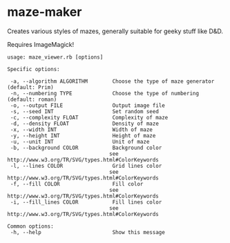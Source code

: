 maze-maker
==========


Creates various styles of mazes, generally suitable for geeky stuff like D&D.

Requires ImageMagick!

    usage: maze_viewer.rb [options]

    Specific options:
    
     -a, --algorithm ALGORITHM        Choose the type of maze generator (default: Prim)
     -n, --numbering TYPE             Choose the type of numbering (default: roman)
     -o, --output FILE                Output image file
     -s, --seed INT                   Set random seed
     -c, --complexity FLOAT           Complexity of maze
     -d, --density FLOAT              Density of maze
     -x, --width INT                  Width of maze
     -y, --height INT                 Height of maze
     -u, --unit INT                   Unit of maze
     -b, --background COLOR           Background color
                                     see http://www.w3.org/TR/SVG/types.html#ColorKeywords
     -l, --lines COLOR                Grid lines color
                                     see http://www.w3.org/TR/SVG/types.html#ColorKeywords
     -f, --fill COLOR                 Fill color
                                     see http://www.w3.org/TR/SVG/types.html#ColorKeywords
     -i, --fill_lines COLOR           Fill lines color
                                     see http://www.w3.org/TR/SVG/types.html#ColorKeywords

    Common options:
     -h, --help                       Show this message
